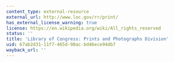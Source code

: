 ```yaml
---
content_type: external-resource
external_url: http://www.loc.gov/rr/print/
has_external_license_warning: true
license: https://en.wikipedia.org/wiki/All_rights_reserved
status: ''
title: 'Library of Congress: Prints and Photographs Division'
uid: 67ab2d31-11f7-465d-90ac-bd46ece94db7
wayback_url: ''
---
```

